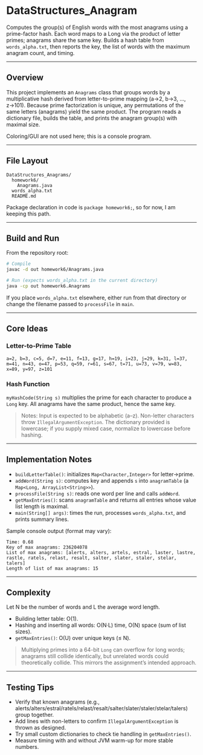 # DataStructures_Anagram

Computes the group(s) of English words with the most anagrams using a prime-factor hash. Each word maps to a Long via the product of letter primes; anagrams share the same key. Builds a hash table from `words_alpha.txt`, then reports the key, the list of words with the maximum anagram count, and timing.

---

## Overview
This project implements an `Anagrams` class that groups words by a multiplicative hash derived from letter-to-prime mapping (a→2, b→3, …, z→101). Because prime factorization is unique, any permutations of the same letters (anagrams) yield the same product. The program reads a dictionary file, builds the table, and prints the anagram group(s) with maximal size.

Coloring/GUI are not used here; this is a console program.

---

## File Layout
```
DataStructures_Anagrams/
  homework6/
    Anagrams.java
  words_alpha.txt
  README.md
```

Package declaration in code is `package homework6;`, so for now, I am keeping this path. 

---

## Build and Run
From the repository root:
```bash
# Compile
javac -d out homework6/Anagrams.java

# Run (expects words_alpha.txt in the current directory)
java -cp out homework6.Anagrams
```

If you place `words_alpha.txt` elsewhere, either run from that directory or change the filename passed to `processFile` in `main`.

---

## Core Ideas

### Letter-to-Prime Table
```text
a=2, b=3, c=5, d=7, e=11, f=13, g=17, h=19, i=23, j=29, k=31, l=37,
m=41, n=43, o=47, p=53, q=59, r=61, s=67, t=71, u=73, v=79, w=83,
x=89, y=97, z=101
```

### Hash Function
`myHashCode(String s)` multiplies the prime for each character to produce a `Long` key. All anagrams have the same product, hence the same key.

> Notes: Input is expected to be alphabetic (a–z). Non-letter characters throw `IllegalArgumentException`. The dictionary provided is lowercase; if you supply mixed case, normalize to lowercase before hashing.

---

## Implementation Notes

- `buildLetterTable()`: initializes `Map<Character,Integer>` for letter→prime.
- `addWord(String s)`: computes key and appends `s` into `anagramTable` (a `Map<Long, ArrayList<String>>`).
- `processFile(String s)`: reads one word per line and calls `addWord`.
- `getMaxEntries()`: scans `anagramTable` and returns all entries whose value list length is maximal.
- `main(String[] args)`: times the run, processes `words_alpha.txt`, and prints summary lines.

Sample console output (format may vary):
```
Time: 0.68
Key of max anagrams: 236204078
List of max anagrams: [alerts, alters, artels, estral, laster, lastre, rastle, ratels, relast, resalt, salter, slater, staler, stelar, talers]
Length of list of max anagrams: 15
```

---

## Complexity

Let N be the number of words and L the average word length.
- Building letter table: O(1).
- Hashing and inserting all words: O(N·L) time, O(N) space (sum of list sizes).
- `getMaxEntries()`: O(U) over unique keys (≤ N).

> Multiplying primes into a 64-bit `Long` can overflow for long words; anagrams still collide identically, but unrelated words could theoretically collide. This mirrors the assignment’s intended approach.

---

## Testing Tips

- Verify that known anagrams (e.g., alerts/alters/estral/ratels/relast/resalt/salter/slater/staler/stelar/talers) group together.
- Add lines with non-letters to confirm `IllegalArgumentException` is thrown as designed.
- Try small custom dictionaries to check tie handling in `getMaxEntries()`.
- Measure timing with and without JVM warm-up for more stable numbers.
